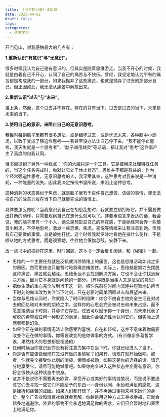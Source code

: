 ```yaml
---
title: 《当下的力量》读后感
date: 2023-04-02
draft: false
tags: 
categories:
  - 读书学习
---
```

开门见山，对我感触最大的几点有：

**1.重新认识“有意识”与“无意识”。**

很多时候我认为自己是有意识的，但其实是随着思维游走。当我不开心的时候，我就是由着自己不开心，认同了自己的痛苦与不快乐。曾经，我坚定地认为所有的痛苦都是构成我的一部分，如果我抛弃了这些痛苦，也就是抛弃了过去的那部分自己。但正因如此，我无法从痛苦中解放出来。

**2.重新认识“过去”与“未来”。**

接上条，然而，这个过去并不存在。存在的只有当下，过去是过去的当下，未来是未来的当下。

**3.使用自己的意识，来阻止自己的无意识思考。**

我每时每刻脑子里都有很多想法，或是缅怀过去，或是忧虑未来，各种脑中小剧场，以致于变成了强迫性思考——我甚至没办法让自己停下来。“我不能停止思考，我天生就是一个思考者”，“脑子越用越灵”等话语，都让我对“思考”这件事产生了高度的自我认同。

但书里提到了另外一种观点：“你的大脑只是一个工具。它是被用来处理特殊任务的，当这个任务完成时，你就让它处于休止状态”。思维并不都是有益的，作为一个经常强迫性思考，无意识思考的人，我深受其害，这种思考对我来说是一种消耗，一种能量的流失。因此我决定按照书里所说，来阻止这种思考。

这种消耗的状态类似于焦虑，就是脑子里有千百件自己想做、该做的事情，却无法把自己的注意力放在当下自己就能完成的事情上。

具体要怎么做呢？当我意识到自己在胡思乱想时，我就要立刻打断它。并不需要做出打断的动作，只需要观察自己在想什么就可以了。非要用语言来表达的话，我会说，我的脑子里有一个小人，她总是想彰显自己的存在感，于是她经常会弄一些情景小剧场，不停地思考，激发一些恐惧，焦虑，喜悦等情绪来让我注意到她。但我有自己要做的事情，总是被她打扰。这个时候我就专注地看她在搞什么花样，不是顺从她的方式思考，而是观察她。往往她会偃旗息鼓，安静下来。

放一些书中的摘抄在这里，时时回顾。这本书一定会反复阅读，和《秘密》一起。

- 思维的一个主要任务就是反抗或消除情绪上的痛苦，这也是思维活动如此之多的原因。然而思维也只能暂时地将痛苦掩盖住。实际上，思维越是努力去摆脱这种痛苦，痛苦就会越深。思维永远不会找到解决方案，它也不会让你找到解决方案，因为它本身就是问题的一部分。（有种既是当事人又是法官的意思）
- 把你生活的重心完全放到当下这一刻，把你先前在时间内流连并短暂地访问当下时刻的做法改为关注当下时刻，只在必要时简单回顾过去和展望未来。
- 当你与思维认同时，你就陷入了时间的陷阱：你会不由自主地完全生活在对过去的回忆和对未来的期待之中。这样你的心思会完全被过去和未来占据，而不愿意接纳当下时刻，并容许它存在。过去可以赋予你一个身份，而未来代表了解脱的希望或任何一种形式的满足，因此你会强迫性地认同它们，但实际上这两者都是幻象。
- 如果你正在做的事情无法让你感受到喜悦、自在和轻松，这并不意味着你需要改变你正在做的事情，你需要改变的是你做事的方式。（有点像斯多葛哲学诶，果然伟大的思想都是相通的）
- 任何时候当你意识到你没有将注意力集中在当下时，你就已经进入了当下。
- 你是否有应该做但现在又没有做的事情呢？如果有，请现在就开始做吧。或者，你就完全接受你此刻的消极、懒惰或被动，如果这是你的选择的话。请充分地享受它，请尽可能地懒惰吧。如果你完全进入这种状态并变得有意识，你将会很快从这种状态中脱身。
- 这并不是说你不需要再去欣赏、享受开心或美好的事情或情况，而是说不要通过它们去寻找一些它们不能给予的东西——身份认同、永恒和满足的感觉，这是挫折和痛苦的成因。如果人们都开悟了，并不再通过事物来寻求她们的身份，整个广告业和消费社会就会瓦解。你越是用这种方式去寻找幸福，它就会越多地逃避你。外界的事物不会永远地满足你的需求，它们只会暂时地和表面上地满足你。